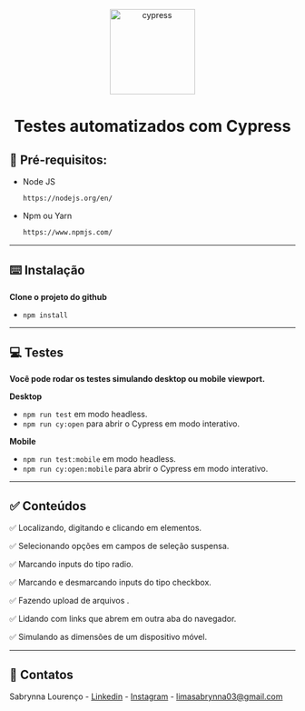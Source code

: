 
<p align="center">
  <img alt="cypress" src="https://media.licdn.com/dms/image/D4D12AQGoFi4cMbApzQ/article-cover_image-shrink_720_1280/0/1691404661944?e=2147483647&v=beta&t=sOa1js9lZj2HWfEmEDMO4u0LT_1s1mYRIRrI2YOgG9Q" width="150px">
  
<h1 align="center">Testes automatizados com Cypress</h1>

## 🚨 Pré-requisitos: 

- Node JS

  ```sh
  https://nodejs.org/en/
  ```

- Npm ou Yarn

  ```sh
  https://www.npmjs.com/
  ```

---

## ⌨️ Instalação

<b> Clone o projeto do github </b>

- `npm install`

---

## 💻 Testes

<b> Você pode rodar os testes simulando desktop ou mobile viewport. </b>

<b> Desktop </b>

- `npm run test` em modo headless.
- `npm run cy:open` para abrir o Cypress em modo interativo.

<b> Mobile </b>

- `npm run test:mobile` em modo headless.
- `npm run cy:open:mobile` para abrir o Cypress em modo interativo.

---

## ✅  Conteúdos

✅  Localizando, digitando e clicando em elementos.

✅  Selecionando opções em campos de seleção suspensa.

✅  Marcando inputs do tipo radio.

✅  Marcando e desmarcando inputs do tipo checkbox.

✅  Fazendo upload de arquivos .

✅  Lidando com links que abrem em outra aba do navegador.

✅  Simulando as dimensões de um dispositivo móvel.

---

## 📱 Contatos
Sabrynna Lourenço - [Linkedin](https://www.linkedin.com/in/sabrynna-lourenco/) - [Instagram](https://www.instagram.com/sabrynna.ln/) - limasabrynna03@gmail.com